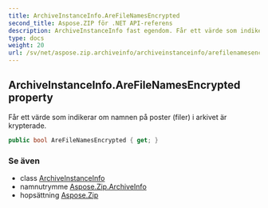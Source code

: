```yaml
---
title: ArchiveInstanceInfo.AreFileNamesEncrypted
second_title: Aspose.ZIP för .NET API-referens
description: ArchiveInstanceInfo fast egendom. Får ett värde som indikerar om namnen på poster filer i arkivet är krypterade.
type: docs
weight: 20
url: /sv/net/aspose.zip.archiveinfo/archiveinstanceinfo/arefilenamesencrypted/
---
```

## ArchiveInstanceInfo.AreFileNamesEncrypted property

Får ett värde som indikerar om namnen på poster (filer) i arkivet är krypterade.

```csharp
public bool AreFileNamesEncrypted { get; }
```

### Se även

* class [ArchiveInstanceInfo](../)
* namnutrymme [Aspose.Zip.ArchiveInfo](../../archiveinstanceinfo/)
* hopsättning [Aspose.Zip](../../../)


